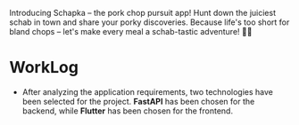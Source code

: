 Introducing Schapka – the pork chop pursuit app! 
Hunt down the juiciest schab in town and share your porky discoveries. 
Because life's too short for bland chops – let's make every meal a schab-tastic adventure! 🐷🍴 

# WorkLog
* After analyzing the application requirements, two technologies have been selected for the project. **FastAPI** has been chosen for the backend, while **Flutter** has been chosen for the frontend.













































